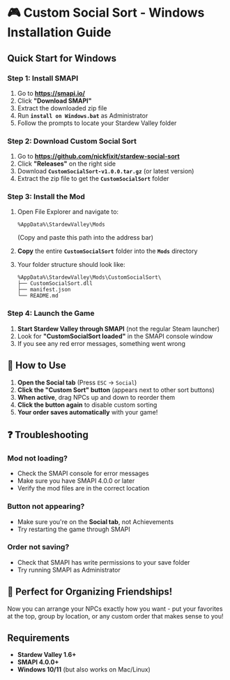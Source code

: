 # 🎮 Custom Social Sort - Windows Installation Guide

## Quick Start for Windows

### Step 1: Install SMAPI
1. Go to **https://smapi.io/**
2. Click **"Download SMAPI"**
3. Extract the downloaded zip file
4. Run **`install on Windows.bat`** as Administrator
5. Follow the prompts to locate your Stardew Valley folder

### Step 2: Download Custom Social Sort
1. Go to **https://github.com/nickfixit/stardew-social-sort**
2. Click **"Releases"** on the right side
3. Download **`CustomSocialSort-v1.0.0.tar.gz`** (or latest version)
4. Extract the zip file to get the **`CustomSocialSort`** folder

### Step 3: Install the Mod
1. Open File Explorer and navigate to:
   ```
   %AppData%\StardewValley\Mods
   ```
   (Copy and paste this path into the address bar)

2. **Copy** the entire **`CustomSocialSort`** folder into the **`Mods`** directory

3. Your folder structure should look like:
   ```
   %AppData%\StardewValley\Mods\CustomSocialSort\
   ├── CustomSocialSort.dll
   ├── manifest.json
   └── README.md
   ```

### Step 4: Launch the Game
1. **Start Stardew Valley through SMAPI** (not the regular Steam launcher)
2. Look for **"CustomSocialSort loaded"** in the SMAPI console window
3. If you see any red error messages, something went wrong

## 🎯 How to Use

1. **Open the Social tab** (Press `ESC` → `Social`)
2. **Click the "Custom Sort" button** (appears next to other sort buttons)
3. **When active**, drag NPCs up and down to reorder them
4. **Click the button again** to disable custom sorting
5. **Your order saves automatically** with your game!

## ❓ Troubleshooting

### Mod not loading?
- Check the SMAPI console for error messages
- Make sure you have SMAPI 4.0.0 or later
- Verify the mod files are in the correct location

### Button not appearing?
- Make sure you're on the **Social tab**, not Achievements
- Try restarting the game through SMAPI

### Order not saving?
- Check that SMAPI has write permissions to your save folder
- Try running SMAPI as Administrator

## 💝 Perfect for Organizing Friendships!

Now you can arrange your NPCs exactly how you want - put your favorites at the top, group by location, or any custom order that makes sense to you!

## Requirements
- **Stardew Valley 1.6+**
- **SMAPI 4.0.0+**
- **Windows 10/11** (but also works on Mac/Linux)